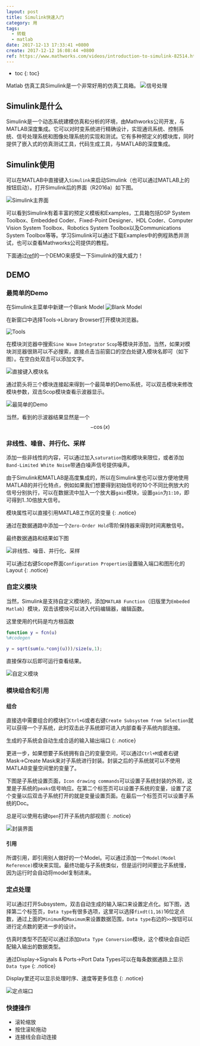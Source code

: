 ```yaml
---
layout: post
title: Simulink快速入门
category: 用
tags:
  - 转载
  - matlab
date: 2017-12-13 17:33:41 +0800
create: 2017-12-12 16:08:44 +0800
ref: https://www.mathworks.com/videos/introduction-to-simulink-82514.html
---
```


- toc
{: toc}

Matlab 仿真工具Simulink是一个非常好用的仿真工具箱。
![信号处理](https://i.loli.net/2017/12/13/5a30f30a222ba.gif)

## Simulink是什么

Simulink是一个动态系统建模仿真和分析的环境，由Mathworks公司开发，与MATLAB深度集成。它可以对时变系统进行精确设计，实现通讯系统、控制系统、信号处理系统和图像处理系统的实现和测试。它有多种预定义的模块库，同时提供了嵌入式的仿真测试工具，代码生成工具，与MATLAB的深度集成。

## Simulink使用

可以在MATLAB中直接键入`Simulink`来启动Simulink（也可以通过MATLAB上的按钮启动）。打开Simulink后的界面（R2016a）如下图。

![Simulink主界面](https://i.loli.net/2017/12/12/5a2f9e86064d9.png)

可以看到Simulink有着丰富的预定义模板和Examples，工具箱包括DSP System Toolbox、Embedded Coder、Fixed-Point Designer、HDL Coder、Computer Vision System Toolbox、Robotics System Toolbox以及Communications System Toolbox等等。学习Simulink可以通过下载Examples中的例程熟悉并测试，也可以查看Mathworks公司提供的教程。

下面通过[ref](https://www.mathworks.com/videos/introduction-to-simulink-82514.html)的一个DEMO来感受一下Simulink的强大威力！

## DEMO

### 最简单的Demo

在Simulink主菜单中新建一个Blank Model ![Blank Model](https://i.loli.net/2017/12/12/5a2fa0e391bbb.png)

在新窗口中选择Tools→Library Browser打开模块浏览器。

![Tools](https://i.loli.net/2017/12/12/5a2fa132a4252.png)

在模块浏览器中搜索`Sine Wave` `Integrator` `Scop`等模块并添加，当然，如果对模块浏览器很熟可以不必搜索，直接点击当前窗口的空白处键入模块名即可（如下图）。在空白处双击可以添加文字。

![直接键入模块名](https://i.loli.net/2017/12/12/5a2fa2f6ce937.png)

通过箭头将三个模块连接起来得到一个最简单的Demo系统，可以双击模块来修改模块参数，双击Scop模块查看示波器显示。

![最简单的Demo](https://i.loli.net/2017/12/12/5a2fa434ad9cb.png)

当然，看到的示波器结果显然是一个$$-\cos(x)$$

### 非线性、噪音、并行化、采样

添加一些非线性的内容，可以通过加入`saturation`饱和模块来限位，或者添加`Band-Limited White Noise`带通白噪声信号提供噪声。

由于Simulink和MATLAB是高度集成的，所以在Simulink里也可以很方便地使用MATLAB的并行化特点，例如如果我们想要得到初始信号的10个不同比例放大的信号分别执行，可以在数据流中加入一个放大器`gain`模块，设置`gain`为`1:10`，即可得到1..10倍放大信号。

模块属性可以直接引用MATLAB工作区的变量
{: .notice}

通过在数据通路中添加一个`Zero-Order Hold`零阶保持器来得到时间离散信号。

最终数据通路和结果如下图

![非线性、噪音、并行化、采样](https://i.loli.net/2017/12/12/5a2fc79db2806.png)

可以通过右键Scope界面`Configuration Properties`设置输入端口和图形化的Layout
{: .notice}

### 自定义模块

当然，Simulink是支持自定义模块的，添加`MATLAB Function`（旧版里为`Embeded Matlab`）模块，双击该模块可以进入代码编辑器，编辑函数。

这里使用的代码是均方根函数

```matlab
function y = fcn(u)
%#codegen

y = sqrt(sum(u.*conj(u)))/size(u,1);
```

直接保存以后即可运行查看结果。

![自定义模块](https://i.loli.net/2017/12/12/5a2fc9e1f0af8.png)

### 模块组合和引用

#### 组合

直接选中需要组合的模块们`Ctrl+G`或者右键`Create Subsystem from Selection`就可以获得一个子系统，此时双击此子系统即可进入内部查看子系统内部连接。

生成的子系统会自动生成合适的输入输出端口
{: .notice}

更进一步，如果想要子系统拥有自己的变量空间，可以通过`Ctrl+M`或者右键Mask→Create Mask来对子系统进行封装。封装之后的子系统就可以不使用MATLAB变量空间里的变量了。

下图是子系统设置页面，`Icon drawing commands`可以设置子系统封装的外观，这里是子系统的`peaks`信号响应。在第二个标签页可以设置子系统的变量，设置了这个变量以后双击子系统打开的就是变量设置页面。在最后一个标签页可以设置子系统的Doc。

总是可以使用右键`Open`打开子系统内部视图
{: .notice}

![封装界面](https://i.loli.net/2017/12/12/5a2fcd0b6abb4.png)

#### 引用

所谓引用，即引用别人做好的一个Model。可以通过添加一个`Model(Model Reference)`模块来实现。最终功能与子系统类似，但是运行时间要比子系统慢，因为运行时会自动将model复制进来。

### 定点处理

可以通过打开Subsystem，双击自动生成的输入端口来设置定点化。如下图，选择第二个标签页，`Data type`有很多选项，这里可以选择`fixdt(1,16)`16位定点数，通过上面的`Minimum`和`Maximum`来设置数据范围，`Data type`右边的`>>`按钮可以进行定点数的更进一步的设计。

仿真时类型不匹配可以通过添加`Data Type Conversion`模块，这个模块会自动匹配输入输出的数据类型。

通过Display→Signals & Ports→Port Data Types可以在每条数据通路上显示`Data type`
{: .notice}

Display里还可以显示处理时序、速度等更多信息
{: .notice}

![定点端口](https://i.loli.net/2017/12/12/5a2fcfcb8493b.png)

### 快捷操作

* 滚轮缩放
* 按住滚轮拖动
* 连接线会自动连接
